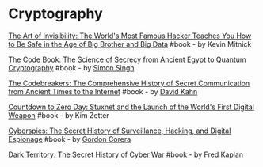 # Cryptography

[The Art of Invisibility: The World's Most Famous Hacker Teaches You How to Be Safe in the Age of Big Brother and Big Data](https://www.goodreads.com/book/show/30363785-the-art-of-invisibility) \#book - by Kevin Mitnick

[The Code Book: The Science of Secrecy from Ancient Egypt to Quantum Cryptography](https://www.goodreads.com/book/show/17994.The_Code_Book) \#book - by [Simon Singh](https://www.goodreads.com/author/show/10894.Simon_Singh)

[The Codebreakers: The Comprehensive History of Secret Communication from Ancient Times to the Internet](https://www.goodreads.com/book/show/29608.The_Codebreakers) \#book - by [David Kahn](https://www.goodreads.com/author/show/16679.David_Kahn)

[Countdown to Zero Day: Stuxnet and the Launch of the World's First Digital Weapon](https://www.goodreads.com/book/show/18465875-countdown-to-zero-day) \#book - by Kim Zetter

[Cyberspies: The Secret History of Surveillance, Hacking, and Digital Espionage](https://www.goodreads.com/book/show/26876264-cyberspies) \#book - by [Gordon Corera](https://www.goodreads.com/author/show/244787.Gordon_Corera)

[Dark Territory: The Secret History of Cyber War](https://www.goodreads.com/book/show/25814289-dark-territory) \#book - by Fred Kaplan

